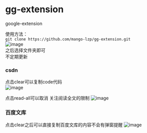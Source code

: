 # gg-extension
google-extension

使用方法：  
`git clone https://github.com/mango-lzp/gg-extension.git`  
![image](https://user-images.githubusercontent.com/41472923/134287271-ef796cfd-a7ab-43d0-a998-3d3dbc582bd4.png)  
之后选择文件夹即可  
不定期更新

### csdn
点击clear可以复制code代码  
![image](https://user-images.githubusercontent.com/41472923/134287140-601708e7-d19e-4dcd-9d90-f90cb034ffd6.png)  

点击read-all可以取消 关注阅读全文的限制
![image](https://user-images.githubusercontent.com/41472923/134287107-31b905f9-e7fb-4caf-8dd8-ae3712a4c95f.png)

### 百度文库
点击clear之后可以直接复制百度文库的内容不会有弹窗提醒
![image](https://user-images.githubusercontent.com/41472923/134287166-8e8cb0a9-b053-4ec8-bcc3-7ed8fec96575.png)
